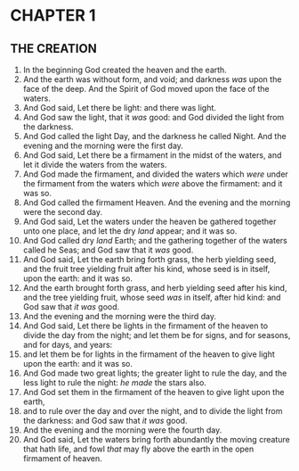 # CHAPTER 1

## THE CREATION

1. In the beginning God created the heaven and the earth.
1. And the earth was without form, and void; and darkness *was* upon the face of the deep. And the Spirit of God moved upon the face of the waters.
1. And God said, Let there be light: and there was light.
1. And God saw the light, that it *was* good: and God divided the light from the darkness.
1. And God called the light Day, and the darkness he called Night. And the evening and the morning were the first day.
1. And God said, Let there be a firmament in the midst of the waters, and let it divide the waters from the waters.
1. And God made the firmament, and divided the waters which *were* under the firmament from the waters which *were* above the firmament: and it was so.
1. And God called the firmament Heaven. And the evening and the morning were the second day.
1. And God said, Let the waters under the heaven be gathered together unto one place, and let the dry *land* appear; and it was so.
1. And God called dry *land* Earth; and the gathering together of the waters called he Seas; and God saw that it *was* good.
1. And God said, Let the earth bring forth grass, the herb yielding seed, and the fruit tree yielding fruit after his kind, whose seed is in itself, upon the earth: and it was so.
1. And the earth brought forth grass, and herb yielding seed after his kind, and the tree yielding fruit, whose seed *was* in itself, after hid kind: and God saw that *it was* good.
1. And the evening and the morning were the third day.
1. And God said, Let there be lights in the firmament of the heaven to divide the day from the night; and let them be for signs, and for seasons, and for days, and years:
1. and let them be for lights in the firmament of the heaven to give light upon the earth: and it was so.
1. And God made two great lights; the greater light to rule the day, and the less light to rule the night: *he made* the stars also.
1. And God set them in the firmament of the heaven to give light upon the earth,
1. and to rule over the day and over the night, and to divide the light from the darkness: and God saw that *it was* good.
1. And the evening and the morning were the fourth day.
1. And God said, Let the waters bring forth abundantly the moving creature that hath life, and fowl *that* may fly above the earth in the open firmament of heaven.